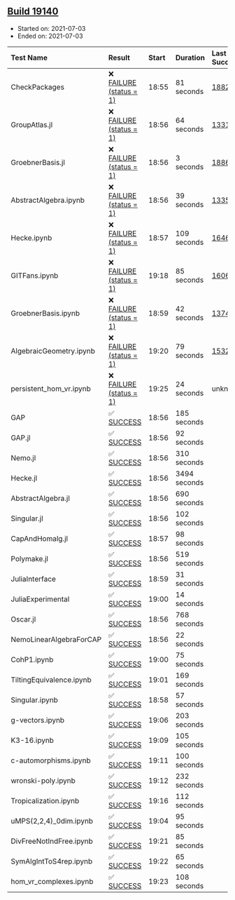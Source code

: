 ## [Build 19140](https://oscarci.mathematik.uni-kl.de/job/oscar/19140/)

* Started on: 2021-07-03
* Ended on: 2021-07-03

| Test Name    | Result | Start | Duration | Last Success | First Failure |
|:-------------|:-------|:------|:---------|:-------------|:--------------|
| CheckPackages | ❌ [FAILURE (status = 1)](https://oscarci.mathematik.uni-kl.de/job/oscar/19140/artifact/logs/build-19140/CheckPackages.log) | 18:55 | 81 seconds | [18822](https://oscarci.mathematik.uni-kl.de/job/oscar/18822/) | [18823](https://oscarci.mathematik.uni-kl.de/job/oscar/18823/) |
| GroupAtlas.jl | ❌ [FAILURE (status = 1)](https://oscarci.mathematik.uni-kl.de/job/oscar/19140/artifact/logs/build-19140/GroupAtlas.jl.log) | 18:56 | 64 seconds | [13311](https://oscarci.mathematik.uni-kl.de/job/oscar/13311/) | [13312](https://oscarci.mathematik.uni-kl.de/job/oscar/13312/) |
| GroebnerBasis.jl | ❌ [FAILURE (status = 1)](https://oscarci.mathematik.uni-kl.de/job/oscar/19140/artifact/logs/build-19140/GroebnerBasis.jl.log) | 18:56 | 3 seconds | [18864](https://oscarci.mathematik.uni-kl.de/job/oscar/18864/) | [18865](https://oscarci.mathematik.uni-kl.de/job/oscar/18865/) |
| AbstractAlgebra.ipynb | ❌ [FAILURE (status = 1)](https://oscarci.mathematik.uni-kl.de/job/oscar/19140/artifact/logs/build-19140/AbstractAlgebra.ipynb.log) | 18:56 | 39 seconds | [13355](https://oscarci.mathematik.uni-kl.de/job/oscar/13355/) | [13356](https://oscarci.mathematik.uni-kl.de/job/oscar/13356/) |
| Hecke.ipynb | ❌ [FAILURE (status = 1)](https://oscarci.mathematik.uni-kl.de/job/oscar/19140/artifact/logs/build-19140/Hecke.ipynb.log) | 18:57 | 109 seconds | [16463](https://oscarci.mathematik.uni-kl.de/job/oscar/16463/) | [16464](https://oscarci.mathematik.uni-kl.de/job/oscar/16464/) |
| GITFans.ipynb | ❌ [FAILURE (status = 1)](https://oscarci.mathematik.uni-kl.de/job/oscar/19140/artifact/logs/build-19140/GITFans.ipynb.log) | 19:18 | 85 seconds | [16068](https://oscarci.mathematik.uni-kl.de/job/oscar/16068/) | [16069](https://oscarci.mathematik.uni-kl.de/job/oscar/16069/) |
| GroebnerBasis.ipynb | ❌ [FAILURE (status = 1)](https://oscarci.mathematik.uni-kl.de/job/oscar/19140/artifact/logs/build-19140/GroebnerBasis.ipynb.log) | 18:59 | 42 seconds | [13748](https://oscarci.mathematik.uni-kl.de/job/oscar/13748/) | [13749](https://oscarci.mathematik.uni-kl.de/job/oscar/13749/) |
| AlgebraicGeometry.ipynb | ❌ [FAILURE (status = 1)](https://oscarci.mathematik.uni-kl.de/job/oscar/19140/artifact/logs/build-19140/AlgebraicGeometry.ipynb.log) | 19:20 | 79 seconds | [15322](https://oscarci.mathematik.uni-kl.de/job/oscar/15322/) | [15323](https://oscarci.mathematik.uni-kl.de/job/oscar/15323/) |
| persistent_hom_vr.ipynb | ❌ [FAILURE (status = 1)](https://oscarci.mathematik.uni-kl.de/job/oscar/19140/artifact/logs/build-19140/persistent_hom_vr.ipynb.log) | 19:25 | 24 seconds | unknown | unknown |
| GAP | ✅ [SUCCESS](https://oscarci.mathematik.uni-kl.de/job/oscar/19140/artifact/logs/build-19140/GAP.log) | 18:56 | 185 seconds |  |  |
| GAP.jl | ✅ [SUCCESS](https://oscarci.mathematik.uni-kl.de/job/oscar/19140/artifact/logs/build-19140/GAP.jl.log) | 18:56 | 92 seconds |  |  |
| Nemo.jl | ✅ [SUCCESS](https://oscarci.mathematik.uni-kl.de/job/oscar/19140/artifact/logs/build-19140/Nemo.jl.log) | 18:56 | 310 seconds |  |  |
| Hecke.jl | ✅ [SUCCESS](https://oscarci.mathematik.uni-kl.de/job/oscar/19140/artifact/logs/build-19140/Hecke.jl.log) | 18:56 | 3494 seconds |  |  |
| AbstractAlgebra.jl | ✅ [SUCCESS](https://oscarci.mathematik.uni-kl.de/job/oscar/19140/artifact/logs/build-19140/AbstractAlgebra.jl.log) | 18:56 | 690 seconds |  |  |
| Singular.jl | ✅ [SUCCESS](https://oscarci.mathematik.uni-kl.de/job/oscar/19140/artifact/logs/build-19140/Singular.jl.log) | 18:56 | 102 seconds |  |  |
| CapAndHomalg.jl | ✅ [SUCCESS](https://oscarci.mathematik.uni-kl.de/job/oscar/19140/artifact/logs/build-19140/CapAndHomalg.jl.log) | 18:57 | 98 seconds |  |  |
| Polymake.jl | ✅ [SUCCESS](https://oscarci.mathematik.uni-kl.de/job/oscar/19140/artifact/logs/build-19140/Polymake.jl.log) | 18:56 | 519 seconds |  |  |
| JuliaInterface | ✅ [SUCCESS](https://oscarci.mathematik.uni-kl.de/job/oscar/19140/artifact/logs/build-19140/JuliaInterface.log) | 18:59 | 31 seconds |  |  |
| JuliaExperimental | ✅ [SUCCESS](https://oscarci.mathematik.uni-kl.de/job/oscar/19140/artifact/logs/build-19140/JuliaExperimental.log) | 19:00 | 14 seconds |  |  |
| Oscar.jl | ✅ [SUCCESS](https://oscarci.mathematik.uni-kl.de/job/oscar/19140/artifact/logs/build-19140/Oscar.jl.log) | 18:56 | 768 seconds |  |  |
| NemoLinearAlgebraForCAP | ✅ [SUCCESS](https://oscarci.mathematik.uni-kl.de/job/oscar/19140/artifact/logs/build-19140/NemoLinearAlgebraForCAP.log) | 18:56 | 22 seconds |  |  |
| CohP1.ipynb | ✅ [SUCCESS](https://oscarci.mathematik.uni-kl.de/job/oscar/19140/artifact/logs/build-19140/CohP1.ipynb.log) | 19:00 | 75 seconds |  |  |
| TiltingEquivalence.ipynb | ✅ [SUCCESS](https://oscarci.mathematik.uni-kl.de/job/oscar/19140/artifact/logs/build-19140/TiltingEquivalence.ipynb.log) | 19:01 | 169 seconds |  |  |
| Singular.ipynb | ✅ [SUCCESS](https://oscarci.mathematik.uni-kl.de/job/oscar/19140/artifact/logs/build-19140/Singular.ipynb.log) | 18:58 | 57 seconds |  |  |
| g-vectors.ipynb | ✅ [SUCCESS](https://oscarci.mathematik.uni-kl.de/job/oscar/19140/artifact/logs/build-19140/g-vectors.ipynb.log) | 19:06 | 203 seconds |  |  |
| K3-16.ipynb | ✅ [SUCCESS](https://oscarci.mathematik.uni-kl.de/job/oscar/19140/artifact/logs/build-19140/K3-16.ipynb.log) | 19:09 | 105 seconds |  |  |
| c-automorphisms.ipynb | ✅ [SUCCESS](https://oscarci.mathematik.uni-kl.de/job/oscar/19140/artifact/logs/build-19140/c-automorphisms.ipynb.log) | 19:11 | 100 seconds |  |  |
| wronski-poly.ipynb | ✅ [SUCCESS](https://oscarci.mathematik.uni-kl.de/job/oscar/19140/artifact/logs/build-19140/wronski-poly.ipynb.log) | 19:12 | 232 seconds |  |  |
| Tropicalization.ipynb | ✅ [SUCCESS](https://oscarci.mathematik.uni-kl.de/job/oscar/19140/artifact/logs/build-19140/Tropicalization.ipynb.log) | 19:16 | 112 seconds |  |  |
| uMPS(2,2,4)_0dim.ipynb | ✅ [SUCCESS](https://oscarci.mathematik.uni-kl.de/job/oscar/19140/artifact/logs/build-19140/uMPS-2-2-4-_0dim.ipynb.log) | 19:04 | 95 seconds |  |  |
| DivFreeNotIndFree.ipynb | ✅ [SUCCESS](https://oscarci.mathematik.uni-kl.de/job/oscar/19140/artifact/logs/build-19140/DivFreeNotIndFree.ipynb.log) | 19:21 | 85 seconds |  |  |
| SymAlgIntToS4rep.ipynb | ✅ [SUCCESS](https://oscarci.mathematik.uni-kl.de/job/oscar/19140/artifact/logs/build-19140/SymAlgIntToS4rep.ipynb.log) | 19:22 | 65 seconds |  |  |
| hom_vr_complexes.ipynb | ✅ [SUCCESS](https://oscarci.mathematik.uni-kl.de/job/oscar/19140/artifact/logs/build-19140/hom_vr_complexes.ipynb.log) | 19:23 | 108 seconds |  |  |

